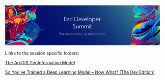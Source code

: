![Banner](https://github.com/esrinederland/esrinederland.github.io/blob/master/images/DS21-DevSum_Banner.png)

Links to the session specific folders:

[The ArcGIS GeoInformation Model](https://github.com/esrinederland/DevSummit2021/tree/main/The%20ArcGIS%20GeoInformation%20Model)

[So You’ve Trained a Deep Learning Model – Now What? (The Dev Edition)](https://github.com/esrinederland/DevDay-2019/tree/master/New)
